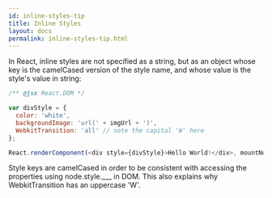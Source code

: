 ```yaml
---
id: inline-styles-tip
title: Inline Styles
layout: docs
permalink: inline-styles-tip.html
---
```


In React, inline styles are not specified as a string, but as an object whose key is the camelCased version of the style name, and whose value is the style's value in string:

```js
/** @jsx React.DOM */

var divStyle = {
  color: 'white',
  backgroundImage: 'url(' + imgUrl + ')',
  WebkitTransition: 'all' // note the capital 'W' here
};

React.renderComponent(<div style={divStyle}>Hello World!</div>, mountNode);
```

Style keys are camelCased in order to be consistent with accessing the properties using node.style.___ in DOM. This also explains why WebkitTransition has an uppercase 'W'.
